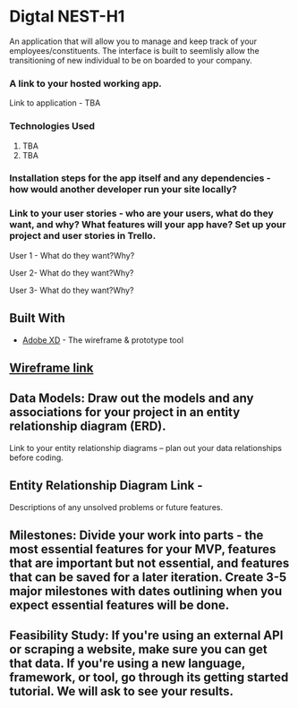 
Digtal NEST-H1
===============
An application that will allow you to manage and keep track of your employees/constituents. The interface is built to seemlisly allow the transitioning of new individual to be on boarded to your company.



### A link to your hosted working app.
Link to application - TBA


### Technologies Used
1. TBA
2. TBA


### Installation steps for the app itself and any dependencies - how would another developer run your site locally?

### Link to your user stories - who are your users, what do they want, and why? What features will your app have? Set up your project and user stories in Trello.

User 1 -
What do they want?Why?

User 2-
What do they want?Why?

User 3-
What do they want?Why?


## Built With

* [Adobe XD](https://xd.adobe.com/view/e712c233-7173-4b2d-7785-4ea698cdf98c-9123/) - The wireframe & prototype tool

## [Wireframe link](https://xd.adobe.com/view/e712c233-7173-4b2d-7785-4ea698cdf98c-9123/)


## Data Models: Draw out the models and any associations for your project in an entity relationship diagram (ERD).
Link to your entity relationship diagrams – plan out your data relationships before coding.

## Entity Relationship Diagram Link -
Descriptions of any unsolved problems or future features.




## Milestones: Divide your work into parts - the most essential features for your MVP, features that are important but not essential, and features that can be saved for a later iteration. Create 3-5 major milestones with dates outlining when you expect essential features will be done.


## Feasibility Study: If you're using an external API or scraping a website, make sure you can get that data. If you're using a new language, framework, or tool, go through its getting started tutorial. We will ask to see your results.
